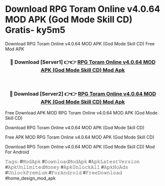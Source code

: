# Download RPG Toram Online v4.0.64 MOD APK (God Mode Skill CD) Gratis- ky5m5
Download RPG Toram Online v4.0.64 MOD APK (God Mode Skill CD) Free Mod APK

<div align="center">
<h3>🔴 Download [Server1] 👉👉 <a href="https://apk-comot.site?title=RPG_Toram_Online_v4.0.64_MOD_APK_(God_Mode_Skill_CD)">RPG Toram Online v4.0.64 MOD APK (God Mode Skill CD) Mod Apk</a></h3><br>

<h3>🔴 Download [Server2] 👉👉 <a href="https://apk-comot.site?title=RPG_Toram_Online_v4.0.64_MOD_APK_(God_Mode_Skill_CD)">RPG Toram Online v4.0.64 MOD APK (God Mode Skill CD) Mod Apk</a></h3>
</div>


Free Download APK MOD RPG Toram Online v4.0.64 MOD APK (God Mode Skill CD)

Download RPG Toram Online v4.0.64 MOD APK (God Mode Skill CD) 

Free APK MOD RPG Toram Online v4.0.64 MOD APK (God Mode Skill CD) 

Download RPG Toram Online v4.0.64 MOD APK (God Mode Skill CD) Mod For Android

𝚃𝚊𝚐𝚜: #𝙼𝚘𝚍𝙰𝚙𝚔 #𝙳𝚘𝚠𝚗𝚕𝚘𝚊𝚍𝙼𝚘𝚍𝙰𝚙𝚔 #𝙰𝚙𝚔𝙻𝚊𝚝𝚎𝚜𝚝𝚅𝚎𝚛𝚜𝚒𝚘𝚗 #𝙰𝚙𝚔𝚄𝚗𝚕𝚒𝚖𝚒𝚝𝚎𝚍𝙼𝚘𝚗𝚎𝚢 #𝙰𝚙𝚔𝚄𝚗𝚕𝚘𝚌𝚔𝙰𝚕𝚕 #𝙰𝚙𝚔𝙽𝚘𝙰𝚍𝚜 #𝚄𝚗𝚕𝚘𝚌𝚔𝙿𝚛𝚎𝚖𝚒𝚞𝚖 #𝙵𝚘𝚛𝙰𝚗𝚍𝚛𝚘𝚒𝚍 #𝙵𝚛𝚎𝚎𝙳𝚘𝚠𝚗𝚕𝚘𝚊𝚍 #home_design_mod_apk